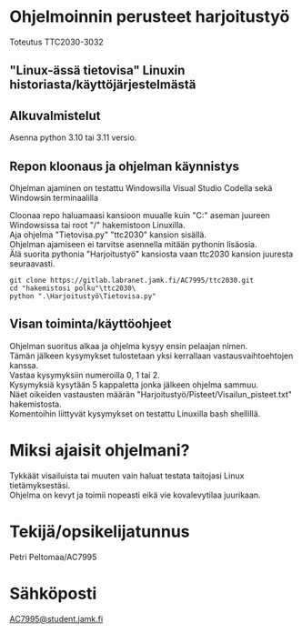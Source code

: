 # Ohjelmoinnin perusteet harjoitustyö

Toteutus TTC2030-3032

## "Linux-ässä tietovisa" Linuxin historiasta/käyttöjärjestelmästä

## Alkuvalmistelut

Asenna python 3.10 tai 3.11 versio.

## Repon kloonaus ja ohjelman käynnistys

Ohjelman ajaminen on testattu Windowsilla Visual Studio Codella sekä Windowsin terminaalilla 

Cloonaa repo haluamaasi kansioon muualle kuin "C:" aseman juureen Windowsissa tai root "/" hakemistoon Linuxilla.<br />
Aja ohjelma "Tietovisa.py" "ttc2030" kansion sisällä.<br />
Ohjelman ajamiseen ei tarvitse asennella mitään pythonin lisäosia.<br />
Älä suorita pythonia "Harjoitustyö" kansiosta vaan ttc2030 kansion juuresta seuraavasti.<br />


```
git clone https://gitlab.labranet.jamk.fi/AC7995/ttc2030.git
cd "hakemistosi polku"\ttc2030\
python ".\Harjoitustyö\Tietovisa.py"
```

## Visan toiminta/käyttöohjeet

Ohjelman suoritus alkaa ja ohjelma kysyy ensin pelaajan nimen.<br />
Tämän jälkeen kysymykset tulostetaan yksi kerrallaan vastausvaihtoehtojen kanssa.<br />
Vastaa kysymyksiin numeroilla 0, 1 tai 2.<br />
Kysymyksiä kysytään 5 kappaletta jonka jälkeen ohjelma sammuu.<br />
Näet oikeiden vastausten määrän "Harjoitustyö/Pisteet/Visailun_pisteet.txt" hakemistosta.<br />
Komentoihin liittyvät kysymykset on testattu Linuxilla bash shellillä.<br />

# Miksi ajaisit ohjelmani?

Tykkäät visailuista tai muuten vain haluat testata taitojasi Linux tietämyksestäsi.<br />
Ohjelma on kevyt ja toimii nopeasti eikä vie kovalevytilaa juurikaan.<br />

# Tekijä/opsikelijatunnus

Petri Peltomaa/AC7995

# Sähköposti

AC7995@student.jamk.fi